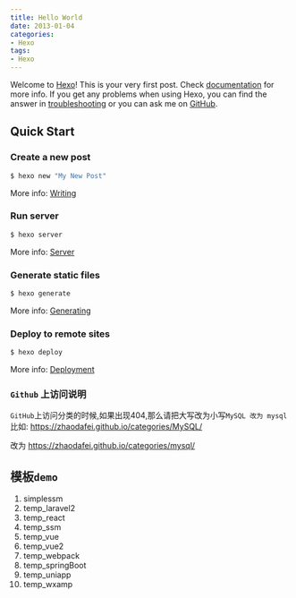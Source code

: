 ```yaml
---
title: Hello World
date: 2013-01-04
categories: 
- Hexo
tags:
- Hexo
---
```

Welcome to [Hexo](https://hexo.io/)! This is your very first post. Check [documentation](https://hexo.io/docs/) for more info. If you get any problems when using Hexo, you can find the answer in [troubleshooting](https://hexo.io/docs/troubleshooting.html) or you can ask me on [GitHub](https://github.com/hexojs/hexo/issues).

<!-- more -->

## Quick Start

### Create a new post

``` bash
$ hexo new "My New Post"
```

More info: [Writing](https://hexo.io/docs/writing.html)

### Run server

``` bash
$ hexo server
```

More info: [Server](https://hexo.io/docs/server.html)

### Generate static files

``` bash
$ hexo generate
```

More info: [Generating](https://hexo.io/docs/generating.html)

### Deploy to remote sites

``` bash
$ hexo deploy
```

More info: [Deployment](https://hexo.io/docs/deployment.html)

### `Github` 上访问说明

`GitHub`上访问分类的时候,如果出现404,那么请把大写改为小写`MySQL 改为 mysql`
比如:
https://zhaodafei.github.io/categories/MySQL/

改为
https://zhaodafei.github.io/categories/mysql/

## 模板`demo`

1. simplessm
2. temp_laravel2
3. temp_react
4. temp_ssm
5. temp_vue
6. temp_vue2
7. temp_webpack
8. temp_springBoot
8. temp_uniapp
8. temp_wxamp

